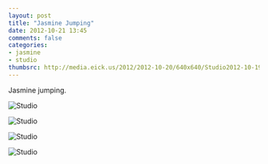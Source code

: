```yaml
---
layout: post
title: "Jasmine Jumping"
date: 2012-10-21 13:45
comments: false
categories: 
- jasmine
- studio
thumbsrc: http://media.eick.us/2012/2012-10-20/640x640/Studio2012-10-19at19-41-55-2012-10-19at19-41-55.jpg 
---
```

Jasmine jumping.

![Studio](http://media.eick.us/media/photographs/2012/2012-10-20/Studio2012-10-19at19-44-45-2012-10-19at19-44-45.jpg)


![Studio](http://media.eick.us/media/photographs/2012/2012-10-20/Studio2012-10-19at19-43-46-2012-10-19at19-43-46.jpg)


![Studio](http://media.eick.us/media/photographs/2012/2012-10-20/Studio2012-10-19at19-41-55-2012-10-19at19-41-55.jpg)


![Studio](http://media.eick.us/media/photographs/2012/2012-10-20/Studio2012-10-19at19-41-20-2012-10-19at19-41-20.jpg)

